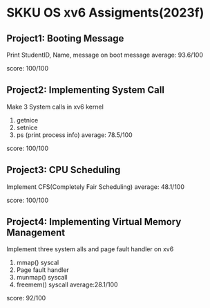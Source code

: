 # SKKU OS xv6 Assigments(2023f)
## Project1: Booting Message
Print StudentID, Name, message on boot message
average: 93.6/100

score: 100/100
## Project2: Implementing System Call
Make 3 System calls in xv6 kernel
1. getnice
2. setnice
3. ps (print process info)
average: 78.5/100

score: 100/100
## Project3: CPU Scheduling
Implement CFS(Completely Fair Scheduling)
average: 48.1/100

score: 100/100
## Project4: Implementing Virtual Memory Management
Implement three system alls and page fault handler on xv6
1. mmap() syscal
2. Page fault handler
3. munmap() syscall
4. freemem() syscall
average:28.1/100

score: 92/100

